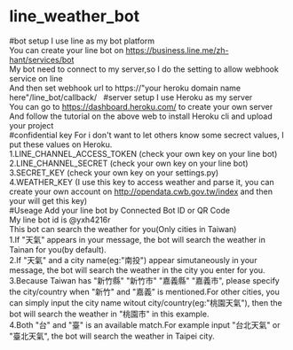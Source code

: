 # line_weather_bot
#bot setup
I use line as my bot platform  
You can create your line bot on https://business.line.me/zh-hant/services/bot  
My bot need to connect to my server,so I do the setting to allow webhook service on line  
And then set webhook url to https://"your heroku domain name here"/line_bot/callback/  
#server setup
I use Heroku as my server  
You can go to https://dashboard.heroku.com/ to create your own server  
And follow the tutorial on the above web to install Heroku cli and upload your project  
#confidential key
For i don't want to let others know some secrect values, I put these values on Heroku.  
1.LINE_CHANNEL_ACCESS_TOKEN (check your own key on your line bot)   
2.LINE_CHANNEL_SECRET (check your own key on your line bot)  
3.SECRET_KEY (check your own key on your settings.py)  
4.WEATHER_KEY (I use this key to access weather and parse it, you can create your own account on http://opendata.cwb.gov.tw/index and then your will get this key)  
#Useage
Add your line bot by Connected Bot ID or QR Code  
My line bot id is @yxh4216r  
This bot can search the weather for you(Only cities in Taiwan)  
1.If "天氣" appears in your message, the bot will search the weather in Tainan for you(by default).  
2.If "天氣" and a city name(eg:"南投") appear simutaneously in your message, the bot will search the weather in the city you enter for you.  
3.Because Taiwan has "新竹縣" "新竹市" "嘉義縣" "嘉義市", please specify the city/country when "新竹" and "嘉義" is mentioned.For other cities, you can simply input the city name witout city/country(eg:"桃園天氣"), then the bot will search the weather in "桃園市" in this example.  
4.Both "台" and "臺" is an available match.For example input "台北天氣" or "臺北天氣", the bot will search the weather in Taipei city.  
